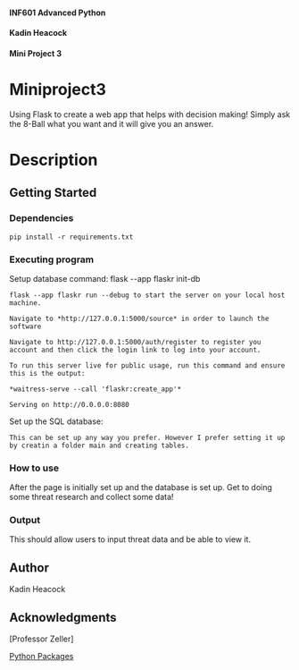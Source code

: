 #### INF601 Advanced Python
#### Kadin Heacock
#### Mini Project 3

# Miniproject3

Using Flask to create a web app that helps with decision making! Simply ask the 8-Ball what you want and it will give you an answer.

# Description



## Getting Started

### Dependencies

```
pip install -r requirements.txt
```

### Executing program

Setup database command: flask --app flaskr init-db

```
flask --app flaskr run --debug to start the server on your local host machine.

Navigate to *http://127.0.0.1:5000/source* in order to launch the software

Navigate to http://127.0.0.1:5000/auth/register to register you account and then click the login link to log into your account.

To run this server live for public usage, run this command and ensure this is the output:

*waitress-serve --call 'flaskr:create_app'*

Serving on http://0.0.0.0:8080
```

Set up the SQL database:

```
This can be set up any way you prefer. However I prefer setting it up by creatin a folder main and creating tables.

```

### How to use

After the page is initially set up and the database is set up. Get to doing some threat research and collect some data!

### Output 

This should allow users to input threat data and be able to view it.


## Author

Kadin Heacock

## Acknowledgments

[Professor Zeller]

[Python Packages](https://packaging.python.org/en/latest/tutorials/installing-packages/)
